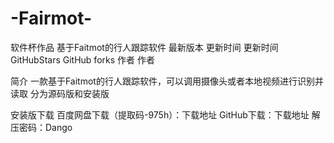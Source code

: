 # -Fairmot-
软件杯作品
基于Faitmot的行人跟踪软件
最新版本 更新时间 更新时间 GitHubStars GitHub forks 作者 作者

简介
一款基于Faitmot的行人跟踪软件，可以调用摄像头或者本地视频进行识别并读取
分为源码版和安装版

安装版下载
百度网盘下载（提取码-975h）：下载地址
GitHub下载：下载地址
解压密码：Dango
